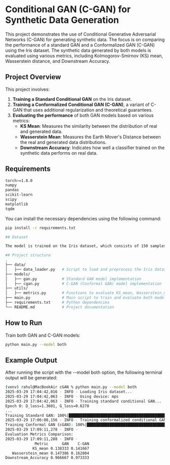 # Conditional GAN (C-GAN) for Synthetic Data Generation

This project demonstrates the use of Conditional Generative Adversarial Networks (C-GAN) for generating synthetic data. The focus is on comparing the performance of a standard GAN and a Conformalized GAN (C-GAN) using the Iris dataset. The synthetic data generated by both models is evaluated using various metrics, including Kolmogorov-Smirnov (KS) mean, Wasserstein distance, and Downstream Accuracy.

## Project Overview

This project involves:

1. **Training a Standard Conditional GAN** on the Iris dataset.
2. **Training a Conformalized Conditional GAN (C-GAN)**, a variant of C-GAN that uses additional regularization and theoretical guarantees.
3. **Evaluating the performance** of both GAN models based on various metrics:
   - **KS Mean**: Measures the similarity between the distribution of real and generated data.
   - **Wasserstein Mean**: Measures the Earth Mover's Distance between the real and generated data distributions.
   - **Downstream Accuracy**: Indicates how well a classifier trained on the synthetic data performs on real data.

## Requirements
```bash
torch>=1.8.0
numpy
pandas
scikit-learn
scipy
matplotlib
tqdm
```

You can install the necessary dependencies using the following command:

```bash
pip install -r requirements.txt

## Dataset

The model is trained on the Iris dataset, which consists of 150 samples from three species of Iris flowers. The dataset includes four features: sepal length, sepal width, petal length, and petal width.

## Project structure 
.
├── data/
│   ├── data_loader.py   # Script to load and preprocess the Iris dataset
├── models/
│   ├── gan.py           # Standard GAN model implementation
│   ├── cgan.py          # C-GAN (Conformal GAN) model implementation
├── utils/
│   ├── metrics.py       # Functions to evaluate KS_mean, Wasserstein_mean, Downstream Accuracy
├── main.py              # Main script to train and evaluate both models
├── requirements.txt     # Python dependencies
└── README.md            # Project documentation
```

## How to Run

Train both GAN and C-GAN models:

```bash
python main.py --model both
```

## Example Output

After running the script with the --model both option, the following terminal output will be generated:

```bash
(venv) rahul@MacBookAir cGAN % python main.py --model both
2025-03-29 17:04:42,016 - INFO - Loading Iris dataset...
2025-03-29 17:04:42,063 - INFO - Using device: mps
2025-03-29 17:04:42,063 - INFO - Training standard conditional GAN...
Epoch 0: D_loss=1.3601, G_loss=0.6270
...
Training Standard GAN: 100%|██████████████████████████████████████████████████████████████████████████████████████| 10000/10000 [01:25<00:00, 117.19it/s]
2025-03-29 17:06:08,156 - INFO - Training conformalized conditional GAN (C-GAN)...
Training Conformal GAN (cGAN): 100%|███████████████████████████████████████████████████████████████████████████████| 10000/10000 [03:03<00:00, 54.62it/s]
2025-03-29 17:09:11,278 - INFO - 
Evaluation Metrics Comparison:
2025-03-29 17:09:11,288 - INFO - 
             Metric      GAN    C-GAN
            KS_mean 0.138333 0.141667
   Wasserstein_mean 0.147386 0.162804
Downstream_Accuracy 0.966667 0.973333

```

